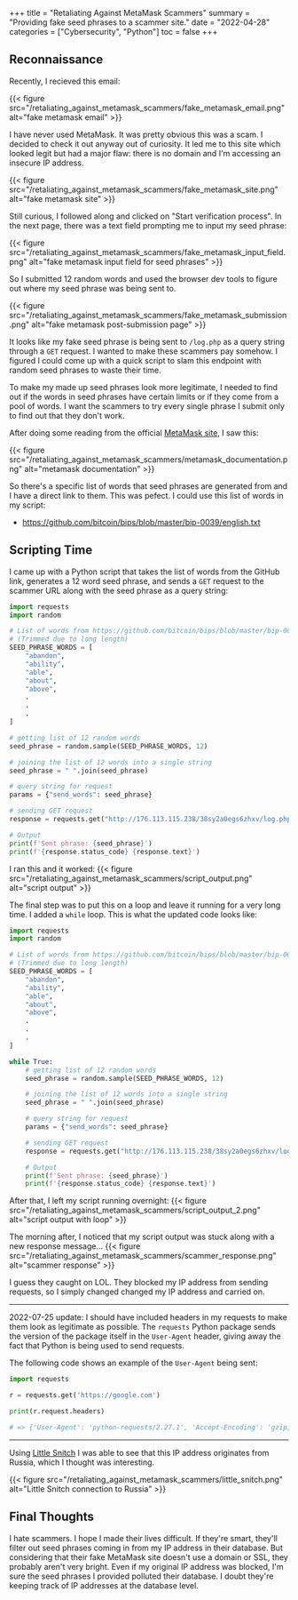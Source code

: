 +++
title = "Retaliating Against MetaMask Scammers"
summary = "Providing fake seed phrases to a scammer site."
date = "2022-04-28"
categories = ["Cybersecurity", "Python"]
toc = false
+++

## Reconnaissance

Recently, I recieved this email:

{{< figure src="/retaliating_against_metamask_scammers/fake_metamask_email.png" alt="fake metamask email" >}}

I have never used MetaMask. It was pretty obvious this was a scam. I decided to check it out anyway out of curiosity. 
It led me to this site which looked legit but had a major flaw: there is no domain and I'm accessing an insecure IP address.

{{< figure src="/retaliating_against_metamask_scammers/fake_metamask_site.png" alt="fake metamask site" >}}

Still curious, I followed along and clicked on "Start verification process". In the next page, there was a text field prompting me to input my seed phrase:

{{< figure src="/retaliating_against_metamask_scammers/fake_metamask_input_field.png" alt="fake metamask input field for seed phrases" >}}

So I submitted 12 random words and used the browser dev tools to figure out where my seed phrase was being sent to.

{{< figure src="/retaliating_against_metamask_scammers/fake_metamask_submission.png" alt="fake metamask post-submission page" >}}

It looks like my fake seed phrase is being sent to `/log.php` as a query string through a `GET` request. I wanted to make these scammers pay somehow.
I figured I could come up with a quick script to slam this endpoint with random seed phrases to waste their time.

To make my made up seed phrases look more legitimate, I needed to find out if the words in seed phrases have certain limits or if they come from a pool of words. I want the scammers to try every single phrase I submit only to find out that they don't work.

After doing some reading from the official [MetaMask site](https://metamask.zendesk.com/hc/en-us/articles/4404722782107-User-Guide-Secret-Recovery-Phrase-password-and-private-keys#h_01FYVAXJQT914HCHEYFPNMEJEA), I saw this:

{{< figure src="/retaliating_against_metamask_scammers/metamask_documentation.png" alt="metamask documentation" >}}

So there's a specific list of words that seed phrases are generated from and I have a direct link to them. This was pefect. I could use this list of words in my script:

- https://github.com/bitcoin/bips/blob/master/bip-0039/english.txt

## Scripting Time

I came up with a Python script that takes the list of words from the GitHub link, generates a 12 word seed phrase, and sends a `GET` request to the scammer URL along with the seed phrase as a query string:

```python
import requests
import random

# List of words from https://github.com/bitcoin/bips/blob/master/bip-0039/english.txt
# (Trimmed due to long length)
SEED_PHRASE_WORDS = [
    "abandon",
    "ability",
    "able",
    "about",
    "above",
    .
    .
    .
]

# getting list of 12 random words
seed_phrase = random.sample(SEED_PHRASE_WORDS, 12)

# joining the list of 12 words into a single string
seed_phrase = " ".join(seed_phrase)

# query string for request
params = {"send_words": seed_phrase}

# sending GET request
response = requests.get("http://176.113.115.238/38sy2a0egs6zhxv/log.php", params=params)

# Output
print(f'Sent phrase: {seed_phrase}')
print(f'{response.status_code} {response.text}')
```

I ran this and it worked:
{{< figure src="/retaliating_against_metamask_scammers/script_output.png" alt="script output" >}}

The final step was to put this on a loop and leave it running for a very long time. I added a `while` loop. This is what the updated code looks like:

```python
import requests
import random

# List of words from https://github.com/bitcoin/bips/blob/master/bip-0039/english.txt
# (Trimmed due to long length)
SEED_PHRASE_WORDS = [
    "abandon",
    "ability",
    "able",
    "about",
    "above",
    .
    .
    .
]

while True:
    # getting list of 12 random words
    seed_phrase = random.sample(SEED_PHRASE_WORDS, 12)

    # joining the list of 12 words into a single string
    seed_phrase = " ".join(seed_phrase)

    # query string for request
    params = {"send_words": seed_phrase}

    # sending GET request
    response = requests.get("http://176.113.115.238/38sy2a0egs6zhxv/log.php", params=params)

    # Output
    print(f'Sent phrase: {seed_phrase}')
    print(f'{response.status_code} {response.text}')
```

After that, I left my script running overnight:
{{< figure src="/retaliating_against_metamask_scammers/script_output_2.png" alt="script output with loop" >}}

The morning after, I noticed that my script output was stuck along with a new response message...
{{< figure src="/retaliating_against_metamask_scammers/scammer_response.png" alt="scammer response" >}}

I guess they caught on LOL. They blocked my IP address from sending requests, so I simply changed changed my IP address and carried on.

---
2022-07-25 update: I should have included headers in my requests to make them look as legitimate as possible. The `requests` Python package sends the version of the package itself in the `User-Agent` header, giving away the fact that Python is being used to send requests.

The following code shows an example of the `User-Agent` being sent:

```python
import requests

r = requests.get('https://google.com')

print(r.request.headers)

# => {'User-Agent': 'python-requests/2.27.1', 'Accept-Encoding': 'gzip, deflate', 'Accept': '*/*', 'Connection': 'keep-alive'}
```

---

Using [Little Snitch](https://www.obdev.at/products/littlesnitch/index.html) I was able to see that this IP address originates from Russia, which I thought was interesting.

{{< figure src="/retaliating_against_metamask_scammers/little_snitch.png" alt="Little Snitch connection to Russia" >}}

## Final Thoughts

I hate scammers. I hope I made their lives difficult. 
If they're smart, they'll filter out seed phrases coming in from my IP address in their database.
But considering that their fake MetaMask site doesn't use a domain or SSL, they probably aren't very bright.
Even if my original IP address was blocked, I'm sure the seed phrases I provided polluted their database. I doubt they're keeping track of IP addresses at the database level.
